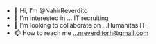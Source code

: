 - 👋 Hi, I’m @NahirReverdito
- 👀 I’m interested in ... IT recruiting
- 💞️ I’m looking to collaborate on ...Humanitas IT
- 📫 How to reach me ...nreverditorh@gmail.com

<!---
NahirReverdito/NahirReverdito is a ✨ special ✨ repository because its `README.md` (this file) appears on your GitHub profile.
You can click the Preview link to take a look at your changes.
--->
